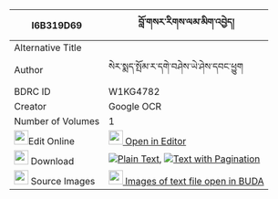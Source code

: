 |I6B319D69|བློ་གསར་རིགས་ལམ་མིག་འབྱེད། 
| --- | --- 
|Alternative Title |
|Author| སེར་སྨད་སྤོམ་ར་དགེ་བཤེས་ཡེ་ཤེས་དབང་ཕྱུག
|BDRC ID | W1KG4782
|Creator | Google OCR
|Number of Volumes| 1
|<img width="25" src="https://img.icons8.com/color/25/000000/edit-property.png">Edit Online| [<img width="25" src="https://avatars.githubusercontent.com/u/45091458?s=200&v=4"> Open in Editor](http://editor.openpecha.org/I6B319D69)
|<img width="25" src="https://img.icons8.com/fluent/48/000000/download-2.png"/>  Download | [![](https://img.icons8.com/color/20/000000/txt.png)Plain Text](https://github.com/Openpecha/I6B319D69/releases/download/v1/lo_ge_ra_riklam_mik_je_plain_I6B319D69.zip), [![](https://img.icons8.com/color/20/000000/txt.png)Text with Pagination](https://github.com/Openpecha/I6B319D69/releases/download/v1/lo_ge_ra_riklam_mik_je_pages_I6B319D69.zip)
|<img width="25" src="https://img.icons8.com/plasticine/100/000000/pictures-folder.png"/>  Source Images | [<img width="25" src="https://library.bdrc.io/icons/BUDA-small.svg"> Images of text file open in BUDA](https://library.bdrc.io/show/bdr:W1KG4782)
